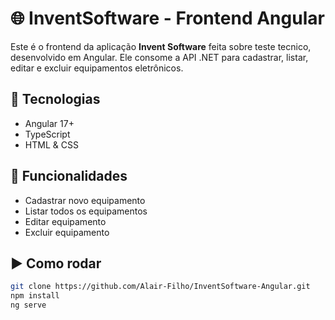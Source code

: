 # 🌐 InventSoftware - Frontend Angular

Este é o frontend da aplicação **Invent Software** feita sobre teste tecnico, desenvolvido em Angular. Ele consome a API .NET para cadastrar, listar, editar e excluir equipamentos eletrônicos.

## 🚀 Tecnologias

- Angular 17+
- TypeScript
- HTML & CSS

## 🔧 Funcionalidades

- Cadastrar novo equipamento
- Listar todos os equipamentos
- Editar equipamento
- Excluir equipamento


## ▶️ Como rodar

```bash
git clone https://github.com/Alair-Filho/InventSoftware-Angular.git
npm install
ng serve
